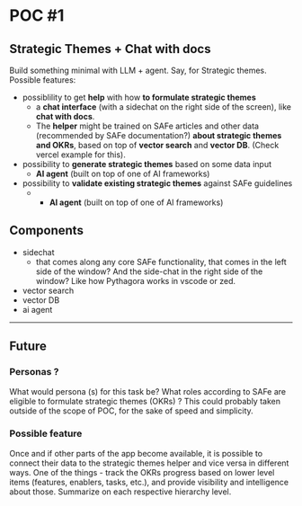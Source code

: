 # POC #1

## Strategic Themes + Chat with docs

Build something minimal with LLM + agent. Say, for Strategic themes. Possible features:

- possiblility to get **help** with how **to formulate strategic themes**
    - a **chat interface** (with a sidechat on the right side of the screen), like **chat with docs**.
    - The **helper** might be trained on SAFe articles and other data (recommended by SAFe documentation?) **about strategic themes and OKRs**, based on top of **vector search** and **vector DB**. (Check vercel example for this).
- possibility to **generate strategic themes** based on some data input
    - **AI agent** (built on top of one of AI frameworks)
- possibility to **validate existing strategic themes** against SAFe guidelines
    - - **AI agent** (built on top of one of AI frameworks)

## Components

- sidechat
    - that comes along any core SAFe functionality, that comes in the left side of the window? And the side-chat in the right side of the window? Like how Pythagora works in vscode or zed.
- vector search
- vector DB
- ai agent

---

## Future

### Personas ?

What would persona (s) for this task be? What roles according to SAFe are eligible to formulate strategic themes (OKRs) ?
This could probably taken outside of the scope of POC, for the sake of speed and simplicity.

### Possible feature

Once and if other parts of the app become available, it is possible to connect their data to the strategic themes helper and vice versa in different ways. One of the things - track the OKRs progress based on lower level items (features, enablers, tasks, etc.), and provide visibility and intelligence about those. Summarize on each respective hierarchy level.